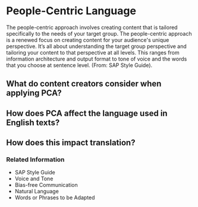 # People-Centric Language

The people-centric approach involves creating content that is tailored specifically to the needs of your target group. The people-centric approach is a renewed focus on creating content for your audience's unique perspective. It’s all about understanding the target group perspective and tailoring your content to that perspective at all levels. This ranges from information architecture and output format to tone of voice and the words that you choose at sentence level. (From: SAP Style Guide).

## What do content creators consider when applying PCA?

## How does PCA affect the language used in English texts?

## How does this impact translation?


### Related Information
* SAP Style Guide 
* Voice and Tone 
* Bias-free Communication
* Natural Language 
* Words or Phrases to be Adapted 
